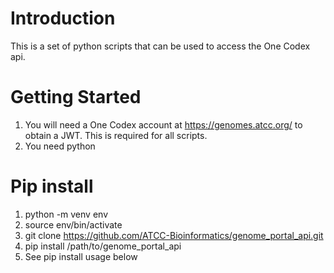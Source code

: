 # Introduction 
This is a set of python scripts that can be used to access the One Codex api.

# Getting Started
1. You will need a One Codex account at https://genomes.atcc.org/ to obtain a JWT. This is required for all scripts.
2. You need python
# Pip install
1. python -m venv env
2. source env/bin/activate
3. git clone https://github.com/ATCC-Bioinformatics/genome_portal_api.git
4. pip install /path/to/genome_portal_api
5. See pip install usage below
